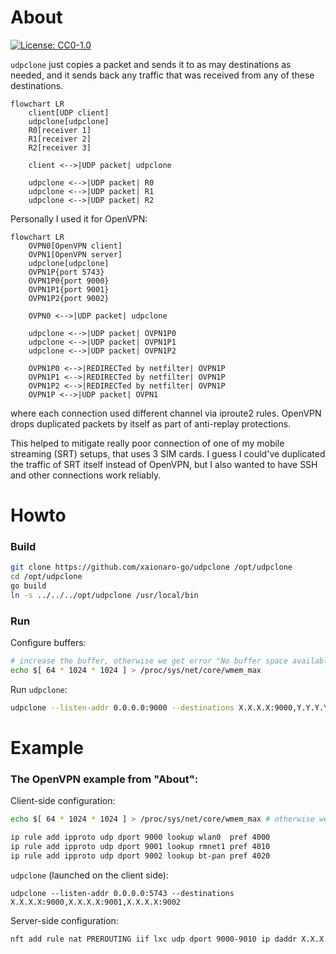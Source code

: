# About
[![License: CC0-1.0](https://img.shields.io/badge/License-CC0%201.0-lightgrey.svg)](http://creativecommons.org/publicdomain/zero/1.0/)


`udpclone` just copies a packet and sends it to as may destinations as needed, and it sends back any traffic that was received from any of these destinations.

```mermaid
flowchart LR
    client[UDP client]
    udpclone[udpclone]
    R0[receiver 1]
    R1[receiver 2]
    R2[receiver 3]

    client <-->|UDP packet| udpclone

    udpclone <-->|UDP packet| R0
    udpclone <-->|UDP packet| R1
    udpclone <-->|UDP packet| R2
```

Personally I used it for OpenVPN:
```mermaid
flowchart LR
    OVPN0[OpenVPN client]
    OVPN1[OpenVPN server]
    udpclone[udpclone]
    OVPN1P{port 5743}
    OVPN1P0{port 9000}
    OVPN1P1{port 9001}
    OVPN1P2{port 9002}

    OVPN0 <-->|UDP packet| udpclone

    udpclone <-->|UDP packet| OVPN1P0
    udpclone <-->|UDP packet| OVPN1P1
    udpclone <-->|UDP packet| OVPN1P2

    OVPN1P0 <-->|REDIRECTed by netfilter| OVPN1P
    OVPN1P1 <-->|REDIRECTed by netfilter| OVPN1P
    OVPN1P2 <-->|REDIRECTed by netfilter| OVPN1P
    OVPN1P <-->|UDP packet| OVPN1
```
where each connection used different channel via iproute2 rules. OpenVPN drops duplicated packets by itself as part of anti-replay protections.

This helped to mitigate really poor connection of one of my mobile streaming (SRT) setups, that uses 3 SIM cards. I guess I could've duplicated the traffic of SRT itself instead of OpenVPN, but I also wanted to have SSH and other connections work reliably.

# Howto

### Build
```sh
git clone https://github.com/xaionaro-go/udpclone /opt/udpclone
cd /opt/udpclone
go build
ln -s ../../../opt/udpclone /usr/local/bin
```

### Run
Configure buffers:
```sh
# increase the buffer, otherwise we get error "No buffer space available"
echo $[ 64 * 1024 * 1024 ] > /proc/sys/net/core/wmem_max
```

Run `udpclone`:
```sh
udpclone --listen-addr 0.0.0.0:9000 --destinations X.X.X.X:9000,Y.Y.Y.Y:9000,Z.Z.Z.Z:9000
```

# Example
### The OpenVPN example from "About":

Client-side configuration:
```sh
echo $[ 64 * 1024 * 1024 ] > /proc/sys/net/core/wmem_max # otherwise we get error "No buffer space available"

ip rule add ipproto udp dport 9000 lookup wlan0  pref 4000
ip rule add ipproto udp dport 9001 lookup rmnet1 pref 4010
ip rule add ipproto udp dport 9002 lookup bt-pan pref 4020
```

`udpclone` (launched on the client side):
```
udpclone --listen-addr 0.0.0.0:5743 --destinations X.X.X.X:9000,X.X.X.X:9001,X.X.X.X:9002
```


Server-side configuration:
```sh
nft add rule nat PREROUTING iif lxc udp dport 9000-9010 ip daddr X.X.X.X dnat X.X.X.X:5743
```